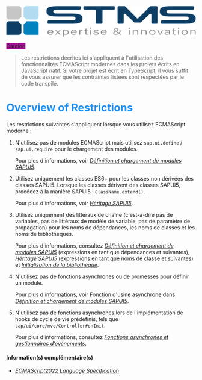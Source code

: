 [![](../../RESSOURCES/LOGOS/LOGO_STMS_001.png)](../../README.md)

<span style="background-color:rgba(153, 0, 138, 0.92)">Caution</span>

> Les restrictions décrites ici s'appliquent à l'utilisation des fonctionnalités ECMAScript modernes dans les projets écrits en JavaScript natif. Si votre projet est écrit en TypeScript, il vous suffit de vous assurer que les contraintes listées sont respectées par le code transpilé.

# <span style="color:rgba(32, 144, 243, 1)">Overview of Restrictions</span>

Les restrictions suivantes s'appliquent lorsque vous utilisez ECMAScript moderne :

1. N'utilisez pas de modules ECMAScript mais utilisez ``sap.ui.define`` / ``sap.ui.require`` pour le chargement des modules.

    Pour plus d'informations, voir _[Définition et chargement de modules SAPUI5](https://sapui5.hana.ondemand.com/topic/0cb44d7a147640a0890cefa5fd7c7f8e.html#loio0cb44d7a147640a0890cefa5fd7c7f8e/section_UI5Mod)_.

2. Utilisez uniquement les classes ES6+ pour les classes non dérivées des classes SAPUI5. Lorsque les classes dérivent des classes SAPUI5, procédez à la manière SAPUI5 : ``ClassName.extend()``.

    Pour plus d'informations, voir _[Héritage SAPUI5](https://sapui5.hana.ondemand.com/topic/0cb44d7a147640a0890cefa5fd7c7f8e.html#loio0cb44d7a147640a0890cefa5fd7c7f8e/section_UI5Inherit)_.

3. Utilisez uniquement des littéraux de chaîne (c'est-à-dire pas de variables, pas de littéraux de modèle de variable, pas de paramètre de propagation) pour les noms de dépendances, les noms de classes et les noms de bibliothèques.

    Pour plus d'informations, consultez _[Définition et chargement de modules SAPUI5](https://sapui5.hana.ondemand.com/topic/0cb44d7a147640a0890cefa5fd7c7f8e.html#loio0cb44d7a147640a0890cefa5fd7c7f8e/section_UI5Mod)_ (expressions en tant que dépendances et suivantes), _[Héritage SAPUI5](https://sapui5.hana.ondemand.com/topic/0cb44d7a147640a0890cefa5fd7c7f8e.html#loio0cb44d7a147640a0890cefa5fd7c7f8e/section_UI5Inherit)_ (expressions en tant que noms de classe et suivantes) et _[Initialisation de la bibliothèque](https://sapui5.hana.ondemand.com/topic/0cb44d7a147640a0890cefa5fd7c7f8e.html#loio0cb44d7a147640a0890cefa5fd7c7f8e/section_libInit)_.

4. N'utilisez pas de fonctions asynchrones ou de promesses pour définir un module.

    Pour plus d'informations, voir Fonction d'usine asynchrone dans _[Définition et chargement de modules SAPUI5](https://sapui5.hana.ondemand.com/topic/0cb44d7a147640a0890cefa5fd7c7f8e.html#loio0cb44d7a147640a0890cefa5fd7c7f8e/section_UI5Mod)_.

5. N'utilisez pas de fonctions asynchrones lors de l'implémentation de hooks de cycle de vie prédéfinis, tels que ``sap/ui/core/mvc/Controller#onInit``.

    Pour plus d’informations, consultez _[Fonctions asynchrones et gestionnaires d’événements](https://sapui5.hana.ondemand.com/topic/0cb44d7a147640a0890cefa5fd7c7f8e.html#loio0cb44d7a147640a0890cefa5fd7c7f8e/section_EHR)_.

#### Information(s) complémentaire(s)

- _[ECMAScript2022 Language Specification](http://help.sap.com/disclaimer?site=https://262.ecma-international.org/13.0/)_